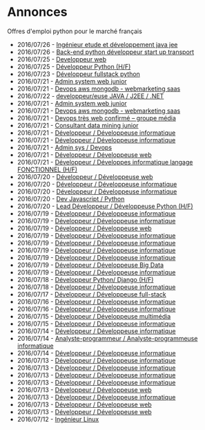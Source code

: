 # Annonces

Offres d'emploi python pour le marché français

* 2016/07/26 - [Ingénieur etude et développement java jee](http://www.pyjobs.fr/job/162/ingenieur-etude-et-developpement-java-jee "Ingénieur etude et développement java jee")
* 2016/07/26 - [Back-end python développeur start up transport](http://www.pyjobs.fr/job/160/back-end-python-developpeur-start-up-transport "Back-end python développeur start up transport")
* 2016/07/25 - [Developpeur web](http://www.pyjobs.fr/job/158/developpeur-web "Developpeur web")
* 2016/07/25 - [Développeur Python (H/F)](http://www.pyjobs.fr/job/82/developpeur-python-h-f "Développeur Python (H/F)")
* 2016/07/23 - [Développeur fullstack python](http://www.pyjobs.fr/job/157/developpeur-fullstack-python "Développeur fullstack python")
* 2016/07/21 - [Admin system web junior](http://www.pyjobs.fr/job/155/admin-system-web-junior "Admin system web junior")
* 2016/07/21 - [Devops aws mongodb - webmarketing saas](http://www.pyjobs.fr/job/153/devops-aws-mongodb-webmarketing-saas "Devops aws mongodb - webmarketing saas")
* 2016/07/22 - [developpeur/euse JAVA / J2EE / .NET](http://pyjobs.fr/job/2864/developpeur-euse-java-j2ee-net "developpeur/euse JAVA / J2EE / .NET")
* 2016/07/21 - [Admin system web junior](http://pyjobs.fr/job/2859/admin-system-web-junior "Admin system web junior")
* 2016/07/21 - [Devops aws mongodb - webmarketing saas](http://pyjobs.fr/job/2861/devops-aws-mongodb-webmarketing-saas "Devops aws mongodb - webmarketing saas")
* 2016/07/21 - [Devops très web confirmé – groupe média](http://pyjobs.fr/job/2860/devops-tres-web-confirme-groupe-media "Devops très web confirmé – groupe média")
* 2016/07/21 - [Consultant data mining junior](http://pyjobs.fr/job/2857/consultant-data-mining-junior "Consultant data mining junior")
* 2016/07/21 - [Développeur / Développeuse informatique](http://pyjobs.fr/job/2858/developpeur-developpeuse-informatique "Développeur / Développeuse informatique")
* 2016/07/21 - [Développeur / Développeuse informatique](http://pyjobs.fr/job/2863/developpeur-developpeuse-informatique "Développeur / Développeuse informatique")
* 2016/07/21 - [Admin sys / Devops](http://pyjobs.fr/job/2855/admin-sys-devops "Admin sys / Devops")
* 2016/07/21 - [Développeur / Développeuse web](http://pyjobs.fr/job/2862/developpeur-developpeuse-web "Développeur / Développeuse web")
* 2016/07/21 - [Développeur / Développes informatique langage FONCTIONNEL (H/F)](http://pyjobs.fr/job/2856/developpeur-developpes-informatique-langage-fonctionnel-h-f "Développeur / Développes informatique langage FONCTIONNEL (H/F)")
* 2016/07/20 - [Développeur / Développeuse web](http://pyjobs.fr/job/2854/developpeur-developpeuse-web "Développeur / Développeuse web")
* 2016/07/20 - [Développeur / Développeuse informatique](http://pyjobs.fr/job/2852/developpeur-developpeuse-informatique "Développeur / Développeuse informatique")
* 2016/07/20 - [Développeur / Développeuse informatique](http://pyjobs.fr/job/2853/developpeur-developpeuse-informatique "Développeur / Développeuse informatique")
* 2016/07/20 - [Dev Javascript / Python](http://pyjobs.fr/job/2850/dev-javascript-python "Dev Javascript / Python")
* 2016/07/20 - [Lead Développeur / Développeuse Python (H/F)](http://pyjobs.fr/job/2849/lead-developpeur-developpeuse-python-h-f "Lead Développeur / Développeuse Python (H/F)")
* 2016/07/19 - [Développeur / Développeuse informatique](http://pyjobs.fr/job/2847/developpeur-developpeuse-informatique "Développeur / Développeuse informatique")
* 2016/07/19 - [Développeur / Développeuse informatique](http://pyjobs.fr/job/2846/developpeur-developpeuse-informatique "Développeur / Développeuse informatique")
* 2016/07/19 - [Développeur / Développeuse web](http://pyjobs.fr/job/2851/developpeur-developpeuse-web "Développeur / Développeuse web")
* 2016/07/19 - [Développeur / Développeuse informatique](http://pyjobs.fr/job/2842/developpeur-developpeuse-informatique "Développeur / Développeuse informatique")
* 2016/07/19 - [Développeur / Développeuse informatique](http://pyjobs.fr/job/2848/developpeur-developpeuse-informatique "Développeur / Développeuse informatique")
* 2016/07/19 - [Développeur / Développeuse informatique](http://pyjobs.fr/job/2841/developpeur-developpeuse-informatique "Développeur / Développeuse informatique")
* 2016/07/19 - [Développeur / Développeuse informatique](http://pyjobs.fr/job/2844/developpeur-developpeuse-informatique "Développeur / Développeuse informatique")
* 2016/07/19 - [Développeur / Développeuse Big Data](http://pyjobs.fr/job/2839/developpeur-developpeuse-big-data "Développeur / Développeuse Big Data")
* 2016/07/19 - [Développeur / Développeuse informatique](http://pyjobs.fr/job/2840/developpeur-developpeuse-informatique "Développeur / Développeuse informatique")
* 2016/07/18 - [Développeur Python/ Django (H/F)](http://pyjobs.fr/job/2838/developpeur-python-django-h-f "Développeur Python/ Django (H/F)")
* 2016/07/18 - [Développeur / Développeuse informatique](http://pyjobs.fr/job/2843/developpeur-developpeuse-informatique "Développeur / Développeuse informatique")
* 2016/07/17 - [Développeur / Développeuse full-stack](http://pyjobs.fr/job/2845/developpeur-developpeuse-full-stack "Développeur / Développeuse full-stack")
* 2016/07/16 - [Développeur / Développeuse informatique](http://pyjobs.fr/job/2835/developpeur-developpeuse-informatique "Développeur / Développeuse informatique")
* 2016/07/16 - [Développeur / Développeuse informatique](http://pyjobs.fr/job/2836/developpeur-developpeuse-informatique "Développeur / Développeuse informatique")
* 2016/07/15 - [Développeur / Développeuse multimédia](http://pyjobs.fr/job/2828/developpeur-developpeuse-multimedia "Développeur / Développeuse multimédia")
* 2016/07/15 - [Développeur / Développeuse informatique](http://pyjobs.fr/job/2834/developpeur-developpeuse-informatique "Développeur / Développeuse informatique")
* 2016/07/14 - [Développeur / Développeuse informatique](http://pyjobs.fr/job/2829/developpeur-developpeuse-informatique "Développeur / Développeuse informatique")
* 2016/07/14 - [Analyste-programmeur / Analyste-programmeuse informatique](http://pyjobs.fr/job/2831/analyste-programmeur-analyste-programmeuse-informatique "Analyste-programmeur / Analyste-programmeuse informatique")
* 2016/07/14 - [Développeur / Développeuse informatique](http://pyjobs.fr/job/2830/developpeur-developpeuse-informatique "Développeur / Développeuse informatique")
* 2016/07/13 - [Développeur / Développeuse informatique](http://pyjobs.fr/job/2827/developpeur-developpeuse-informatique "Développeur / Développeuse informatique")
* 2016/07/13 - [Développeur / Développeuse informatique](http://pyjobs.fr/job/2832/developpeur-developpeuse-informatique "Développeur / Développeuse informatique")
* 2016/07/13 - [Développeur / Développeuse informatique](http://pyjobs.fr/job/2833/developpeur-developpeuse-informatique "Développeur / Développeuse informatique")
* 2016/07/13 - [Développeur / Développeuse informatique](http://pyjobs.fr/job/2837/developpeur-developpeuse-informatique "Développeur / Développeuse informatique")
* 2016/07/13 - [Développeur / Développeuse web](http://pyjobs.fr/job/2826/developpeur-developpeuse-web "Développeur / Développeuse web")
* 2016/07/13 - [Développeur / Développeuse informatique](http://pyjobs.fr/job/2822/developpeur-developpeuse-informatique "Développeur / Développeuse informatique")
* 2016/07/13 - [Développeur / Développeuse web](http://pyjobs.fr/job/2820/developpeur-developpeuse-web "Développeur / Développeuse web")
* 2016/07/13 - [Développeur / Développeuse web](http://pyjobs.fr/job/2821/developpeur-developpeuse-web "Développeur / Développeuse web")
* 2016/07/12 - [Ingénieur Linux](http://pyjobs.fr/job/2818/ingenieur-linux "Ingénieur Linux")

